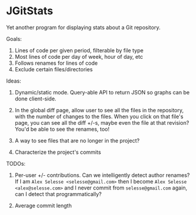 # JGitStats

Yet another program for displaying stats about a Git repository.

Goals:

1. Lines of code per given period, filterable by file type
2. Most lines of code per day of week, hour of day, etc
3. Follows renames for lines of code
4. Exclude certain files/directories

Ideas:

1. Dynamic/static mode. Query-able API to return JSON so graphs can be done
   client-side.

2. In the global diff page, allow user to see all the files in the repository,
   with the number of changes to the files. When you click on that file's page,
   you can see all the diff +/-s, maybe even the file at that revision? You'd
   be able to see the renames, too!

3. A way to see files that are no longer in the project?

4. Characterize the project's commits

TODOs:

1. Per-user +/- contributions. Can we intelligently detect author renames?
   If I am `Alex Selesse <selesse@gmail.com>` then I become
   `Alex Selesse <alex@selesse.com>` and I never commit from
   `selesse@gmail.com` again, can I detect that programmatically?


2. Average commit length
